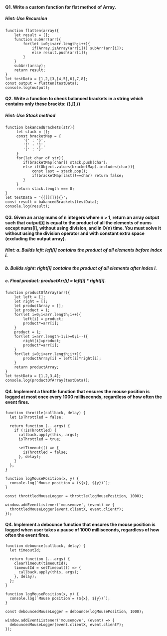 #### Q1. Write a custom function for flat method of Array.
##### *Hint*: Use Recursion
```
function flatten(array){
    let result = [];
    function subArr(arr){
        for(let i=0;i<arr.length;i++){
            if(Array.isArray(arr[i])) subArr(arr[i]);
            else result.push(arr[i]);
        }
    }
    subArr(array);
    return result;
}
let testData = [1,2,[3,[4,5],6],7,8];
const output = flatten(testData);
console.log(output);
```

#### Q2. Write a function to check balanced brackets in a string which contains only these brackts: {},[],()
##### *Hint*: Use Stack method
```
function bakancedBrackets(str){
     let stack = [];
     const bracketMap = {
        '{' : '}',
        '[' : ']',
        '(' : ')'
     }
     for(let char of str){
        if(bracketMap[char]) stack.push(char);
        else if(Object.values(bracketMap).includes(char)){
            const last = stack.pop();
            if(bracketMap[last]!==char) return false;
        }
     }
     return stack.length === 0;
}
let testData = '{{[][]}}{}';
const result = bakancedBrackets(testData);
console.log(result);
```

#### Q3. Given an array nums of n integers where n > 1, return an array output such that output[i] is equal to the product of all the elements of nums except nums[i], without using division, and in O(n) time. You must solve it without using the division operator and with constant extra space (excluding the output array).
##### *Hint*: a. Builds left: left[i] contains the product of all elements before index i.
#####         b. Builds right: right[i] contains the product of all elements after index i.
#####         c. Final product: productArr[i] = left[i] * right[i].
```
function productOfArray(arr){
    let left = [];
    let right = [];
    let productArray = [];
    let product = 1;
    for(let i=0;i<arr.length;i++){
        left[i] = product;
        product*=arr[i];
    }
    product = 1;
    for(let i=arr.length-1;i>=0;i--){
        right[i]=product;
        product*=arr[i];
    }
    for(let i=0;i<arr.length;i++){
        productArray[i] = left[i]*right[i];
    }
    return productArray;
}
let testData = [1,2,3,4];
console.log(productOfArray(testData));
```
#### Q4. Implement a throttle function that ensures the mouse position is logged at most once every 1000 milliseconds, regardless of how often the event fires.
```
function throttle(callback, delay) {
  let isThrottled = false;

  return function (...args) {
    if (!isThrottled) {
      callback.apply(this, args);
      isThrottled = true;

      setTimeout(() => {
        isThrottled = false;
      }, delay);
    }
  };
}

function logMousePosition(x, y) {
  console.log(`Mouse position = (${x}, ${y})`);
}

const throttledMouseLogger = throttle(logMousePosition, 1000);

window.addEventListener('mousemove', (event) => {
  throttledMouseLogger(event.clientX, event.clientY);
});
```
#### Q4. Implement a debounce function that ensures the mouse position is logged when user takes a pause of 1000 milliseconds, regardless of how often the event fires.
```
function debounce(callback, delay) {
  let timeoutId;

  return function (...args) {
    clearTimeout(timeoutId);
    timeoutId = setTimeout(() => {
      callback.apply(this, args);
    }, delay);
  };
}

function logMousePosition(x, y) {
  console.log(`Mouse position = (${x}, ${y})`);
}

const debouncedMouseLogger = debounce(logMousePosition, 1000);

window.addEventListener('mousemove', (event) => {
  debouncedMouseLogger(event.clientX, event.clientY);
});
```